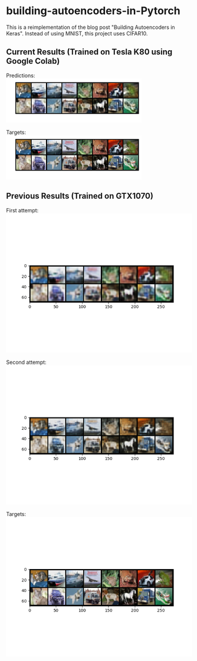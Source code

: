 # building-autoencoders-in-Pytorch
This is a reimplementation of the blog post "Building Autoencoders in Keras". Instead of using MNIST, this project uses CIFAR10.

## Current Results (Trained on Tesla K80 using Google Colab)
Predictions:  
![decode](/weights/colab_predictions.png)

Targets:  
![target](/weights/colab_tar.png)

## Previous Results (Trained on GTX1070)
First attempt:  
![decode](/weights/decoded_img.png)

Second attempt:  
![decode](/weights/decoded_img2.png)

Targets:  
![decode](/weights/target.png)
